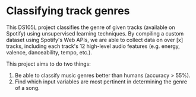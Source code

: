 # Classifying track genres
This DS105L project classifies the genre of given tracks (available on Spotify) using unsupervised learning techniques. By compiling a custom dataset using Spotify's Web APIs, we are able to collect data on over [x] tracks, including each track's 12 high-level audio features (e.g. energy, valence, danceability, tempo, etc.).

This project aims to do two things:

1) Be able to classify music genres better than humans (accuracy > 55%).
2) Find which input variables are most pertinent in determining the genre of a song.

